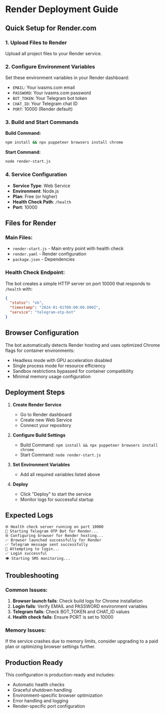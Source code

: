 # Render Deployment Guide

## Quick Setup for Render.com

### 1. Upload Files to Render
Upload all project files to your Render service.

### 2. Configure Environment Variables
Set these environment variables in your Render dashboard:
- `EMAIL`: Your ivasms.com email
- `PASSWORD`: Your ivasms.com password  
- `BOT_TOKEN`: Your Telegram bot token
- `CHAT_ID`: Your Telegram chat ID
- `PORT`: 10000 (Render default)

### 3. Build and Start Commands
**Build Command:**
```bash
npm install && npx puppeteer browsers install chrome
```

**Start Command:**
```bash
node render-start.js
```

### 4. Service Configuration
- **Service Type**: Web Service
- **Environment**: Node.js
- **Plan**: Free (or higher)
- **Health Check Path**: `/health`
- **Port**: 10000

## Files for Render

### Main Files:
- `render-start.js` - Main entry point with health check
- `render.yaml` - Render configuration
- `package.json` - Dependencies

### Health Check Endpoint:
The bot creates a simple HTTP server on port 10000 that responds to `/health` with:
```json
{
  "status": "ok",
  "timestamp": "2024-01-01T00:00:00.000Z",
  "service": "telegram-otp-bot"
}
```

## Browser Configuration

The bot automatically detects Render hosting and uses optimized Chrome flags for container environments:
- Headless mode with GPU acceleration disabled
- Single process mode for resource efficiency
- Sandbox restrictions bypassed for container compatibility
- Minimal memory usage configuration

## Deployment Steps

1. **Create Render Service**
   - Go to Render dashboard
   - Create new Web Service
   - Connect your repository

2. **Configure Build Settings**
   - Build Command: `npm install && npx puppeteer browsers install chrome`
   - Start Command: `node render-start.js`

3. **Set Environment Variables**
   - Add all required variables listed above

4. **Deploy**
   - Click "Deploy" to start the service
   - Monitor logs for successful startup

## Expected Logs
```
🌐 Health check server running on port 10000
🚀 Starting Telegram OTP Bot for Render...
🌐 Configuring browser for Render hosting...
✅ Browser launched successfully for Render
✅ Telegram message sent successfully
🔐 Attempting to login...
✅ Login successful
👁️ Starting SMS monitoring...
```

## Troubleshooting

### Common Issues:
1. **Browser launch fails**: Check build logs for Chrome installation
2. **Login fails**: Verify EMAIL and PASSWORD environment variables
3. **Telegram fails**: Check BOT_TOKEN and CHAT_ID values
4. **Health check fails**: Ensure PORT is set to 10000

### Memory Issues:
If the service crashes due to memory limits, consider upgrading to a paid plan or optimizing browser settings further.

## Production Ready

This configuration is production-ready and includes:
- Automatic health checks
- Graceful shutdown handling
- Environment-specific browser optimization
- Error handling and logging
- Render-specific port configuration